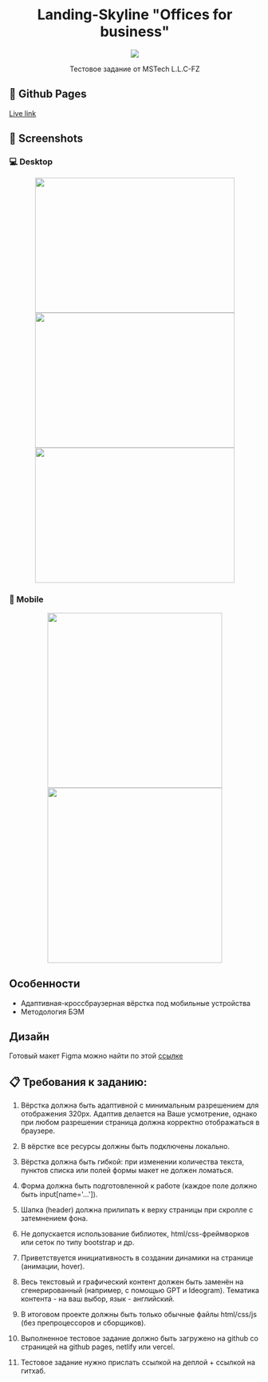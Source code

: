 <h1 align="center">Landing-Skyline "Offices for business"</h1>

<p align="center">
    <a href="https://skillicons.dev">
        <img src="https://skillicons.dev/icons?i=html,css,js" />
    </a>
</p>

<p align="center">Тестовое задание от MSTech L.L.C-FZ</p>

## 🔗 Github Pages

[Live link](https://alpha3625.github.io/landing-skyline/)

## 📸 Screenshots

### 💻 Desktop
<div align="center">
    <img width="400px" height="270px" src="https://github.com/user-attachments/assets/8857e7cc-f07f-4811-b0e8-cb34c2c41473"/>
    <img width="400px" height="270px" src="https://github.com/user-attachments/assets/d681fb19-5d04-4f30-8cc5-5363db542349"/>
</div>
<div align="center">
    <img width="400px" height="270px" src="https://github.com/user-attachments/assets/86e9f76f-8b99-46f6-86bd-40688f1f06c1"/>
</div>

### 📱 Mobile
<div align="center">
    <img height="350px" src="https://github.com/user-attachments/assets/1b126df0-6812-4821-b547-ff097b4a23c0"/>
    <img height="350px" src="https://github.com/user-attachments/assets/9d3fc002-7683-4b49-bacd-ef99066a3742"/>
</div>

## Особенности
- Адаптивная-кроссбраузерная вёрстка под мобильные устройства
- Методология БЭМ

## Дизайн
Готовый макет Figma можно найти по этой [ссылке](https://www.figma.com/design/WWjwbf2xzFpFJMyItvWUce/%D0%BC%D0%B0%D0%BA%D0%B5%D1%82?node-id=65-571&t=UMVn15YqxmOtKTmp-0)

## 📋 Требования к заданию:

1. Вёрстка должна быть адаптивной с минимальным разрешением для отображения 320px. Адаптив делается на Ваше усмотрение, однако при любом разрешении страница должна корректно отображаться в браузере.

2. В вёрстке все ресурсы должны быть подключены локально.

3. Вёрстка должна быть гибкой: при изменении количества текста, пунктов списка или полей формы макет не должен ломаться.

4. Форма должна быть подготовленной к работе (каждое поле должно быть input[name='...']).

5. Шапка (header) должна прилипать к верху страницы при скролле c затемнением фона.

6. Не допускается использование библиотек, html/css-фреймворков или сеток по типу bootstrap и др.

7. Приветствуется инициативность в создании динамики на странице (анимации, hover).

8. Весь текстовый и графический контент должен быть заменён на сгенерированный (например, с помощью GPT и Ideogram). Тематика контента - на ваш выбор, язык - английский.

9. В итоговом проекте должны быть только обычные файлы html/css/js (без препроцессоров и сборщиков).

10. Выполненное тестовое задание должно быть загружено на github со страницей на github pages, netlify или vercel.

11. Тестовое задание нужно прислать ссылкой на деплой + ссылкой на гитхаб.
